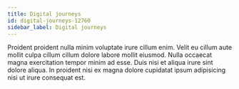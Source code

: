 ```yaml
---
title: Digital journeys
id: digital-journeys-12760
sidebar_label: Digital journeys
---
```


Proident proident nulla minim voluptate irure cillum enim. Velit eu cillum aute mollit culpa cillum cillum dolore labore mollit eiusmod. Nulla occaecat magna exercitation tempor minim ad esse. Duis nisi et aliqua irure sint dolore aliqua. In proident nisi ex magna dolore cupidatat ipsum adipisicing nisi ut irure consequat est.

